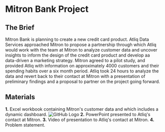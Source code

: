 # Mitron Bank Project

## The Brief
Mitron Bank is planning to create a new credit card product. Atliq Data Services approached Mitron to propose a partnership through which Atliq would work with the team at Mitron to analyze customer data and uncover insights to inform the design of the credit card product and develop aa data-driven a marketing strategy. Mitron agreed to a pilot study, and provided Atliq with information on approximately 4000 customers and their spending habits over a six month period. Atliq took 24 hours to analyze the data and revert back to their contact at Mitron with a presentation of preliminary findings and a proposal to partner on the project going forward.

## Materials
**1.** Excel workbook containing Mitron's customer data and which includes a dynamic dashboard.
![GitHub Logo](./images/image.jpg)
**2.** PowerPoint presented to Atliq's contact at Mitron.
**3.** Video of presentation to Atliq's contact at Mitron.
**4.** Problem statement.
